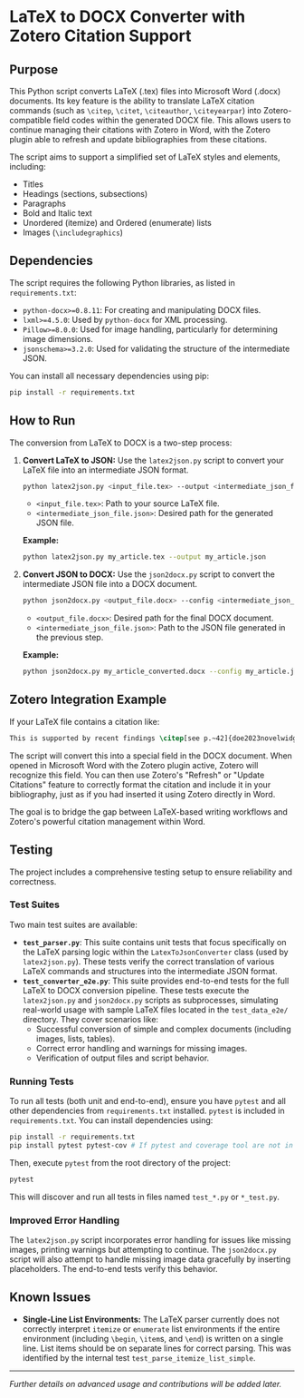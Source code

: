# LaTeX to DOCX Converter with Zotero Citation Support

## Purpose

This Python script converts LaTeX (.tex) files into Microsoft Word (.docx) documents. Its key feature is the ability to translate LaTeX citation commands (such as `\citep`, `\citet`, `\citeauthor`, `\citeyearpar`) into Zotero-compatible field codes within the generated DOCX file. This allows users to continue managing their citations with Zotero in Word, with the Zotero plugin able to refresh and update bibliographies from these citations.

The script aims to support a simplified set of LaTeX styles and elements, including:
- Titles
- Headings (sections, subsections)
- Paragraphs
- Bold and Italic text
- Unordered (itemize) and Ordered (enumerate) lists
- Images (`\includegraphics`)

## Dependencies

The script requires the following Python libraries, as listed in `requirements.txt`:
- `python-docx>=0.8.11`: For creating and manipulating DOCX files.
- `lxml>=4.5.0`: Used by `python-docx` for XML processing.
- `Pillow>=8.0.0`: Used for image handling, particularly for determining image dimensions.
- `jsonschema>=3.2.0`: Used for validating the structure of the intermediate JSON.

You can install all necessary dependencies using pip:
```bash
pip install -r requirements.txt
```

## How to Run

The conversion from LaTeX to DOCX is a two-step process:

1.  **Convert LaTeX to JSON:**
    Use the `latex2json.py` script to convert your LaTeX file into an intermediate JSON format.

    ```bash
    python latex2json.py <input_file.tex> --output <intermediate_json_file.json>
    ```
    *   `<input_file.tex>`: Path to your source LaTeX file.
    *   `<intermediate_json_file.json>`: Desired path for the generated JSON file.

    **Example:**
    ```bash
    python latex2json.py my_article.tex --output my_article.json
    ```

2.  **Convert JSON to DOCX:**
    Use the `json2docx.py` script to convert the intermediate JSON file into a DOCX document.

    ```bash
    python json2docx.py <output_file.docx> --config <intermediate_json_file.json>
    ```
    *   `<output_file.docx>`: Desired path for the final DOCX document.
    *   `<intermediate_json_file.json>`: Path to the JSON file generated in the previous step.

    **Example:**
    ```bash
    python json2docx.py my_article_converted.docx --config my_article.json
    ```

## Zotero Integration Example

If your LaTeX file contains a citation like:

```latex
This is supported by recent findings \citep[see p.~42]{doe2023novelwidget}.
```

The script will convert this into a special field in the DOCX document. When opened in Microsoft Word with the Zotero plugin active, Zotero will recognize this field. You can then use Zotero's "Refresh" or "Update Citations" feature to correctly format the citation and include it in your bibliography, just as if you had inserted it using Zotero directly in Word.

The goal is to bridge the gap between LaTeX-based writing workflows and Zotero's powerful citation management within Word.

## Testing

The project includes a comprehensive testing setup to ensure reliability and correctness.

### Test Suites

Two main test suites are available:

*   **`test_parser.py`**: This suite contains unit tests that focus specifically on the LaTeX parsing logic within the `LatexToJsonConverter` class (used by `latex2json.py`). These tests verify the correct translation of various LaTeX commands and structures into the intermediate JSON format.
*   **`test_converter_e2e.py`**: This suite provides end-to-end tests for the full LaTeX to DOCX conversion pipeline. These tests execute the `latex2json.py` and `json2docx.py` scripts as subprocesses, simulating real-world usage with sample LaTeX files located in the `test_data_e2e/` directory. They cover scenarios like:
    *   Successful conversion of simple and complex documents (including images, lists, tables).
    *   Correct error handling and warnings for missing images.
    *   Verification of output files and script behavior.

### Running Tests

To run all tests (both unit and end-to-end), ensure you have `pytest` and all other dependencies from `requirements.txt` installed. `pytest` is included in `requirements.txt`. You can install dependencies using:
```bash
pip install -r requirements.txt
pip install pytest pytest-cov # If pytest and coverage tool are not in requirements
```

Then, execute `pytest` from the root directory of the project:
```bash
pytest
```
This will discover and run all tests in files named `test_*.py` or `*_test.py`.

### Improved Error Handling

The `latex2json.py` script incorporates error handling for issues like missing images, printing warnings but attempting to continue. The `json2docx.py` script will also attempt to handle missing image data gracefully by inserting placeholders. The end-to-end tests verify this behavior.

## Known Issues

- **Single-Line List Environments:** The LaTeX parser currently does not correctly interpret `itemize` or `enumerate` list environments if the entire environment (including `\begin`, `\item`s, and `\end`) is written on a single line. List items should be on separate lines for correct parsing. This was identified by the internal test `test_parse_itemize_list_simple`.

---

*Further details on advanced usage and contributions will be added later.*
